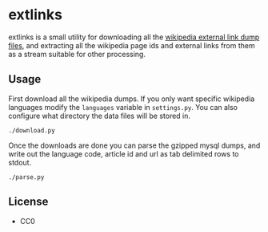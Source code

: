 extlinks
========

extlinks is a small utility for downloading all the [wikipedia external link dump files](http://dumps.wikimedia.org/), and extracting all the wikipedia page ids and external links from them as a stream suitable for other processing.

Usage
-----

First download all the wikipedia dumps. If you only want specific wikipedia
languages modify the `languages` variable in `settings.py`. You can also
configure what directory the data files will be stored in.

```
./download.py
```

Once the downloads are done you can parse the gzipped mysql dumps, and write 
out the language code, article id and url as tab delimited rows to stdout.

```
./parse.py
```

License
-------

* CC0
